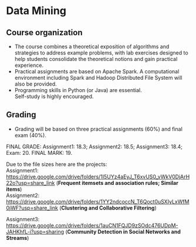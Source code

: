 # Data Mining

## Course organization
- The course combines a theoretical exposition of algorithms and strategies to address example problems, with lab exercises designed to help students consolidate the theoretical notions and gain practical experience.  
- Practical assignments are based on Apache Spark. A computational environment including Spark and Hadoop Distributed File System will also be provided.  
- Programming skills in Python (or Java) are essential.  
Self-study is highly encouraged.  

## Grading 
- Grading will be based on three practical assignments (60%) and final exam (40%). 

FINAL GRADE: Assignment1: 18.3; Assignment2: 18.5; Assignment3: 18.4; Exam: 20. FINAL MARK: 19.

Due to the file sizes here are the projects:   
Assignment1: https://drive.google.com/drive/folders/1I5UYz4aEyJ_T6xvUS0_vWkV0DjArH22o?usp=share_link (**Frequent itemsets and association rules; Similar items**)  
Assignment2: https://drive.google.com/drive/folders/1YY2ndcoccN_T6Qoct0uSXIyLxWfM0jWF?usp=share_link (**Clustering and Collaborative Filtering**)  

Assignment3: https://drive.google.com/drive/folders/1auCN1FQJD9zSOdc476UDpM-JAHKhfL-i?usp=sharing (**Community Detection in Social Networks and Streams**) 
